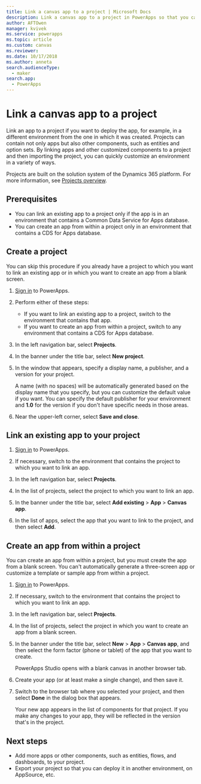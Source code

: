 ```yaml
---
title: Link a canvas app to a project | Microsoft Docs
description: Link a canvas app to a project in PowerApps so that you can deploy the app to another environment
author: AFTOwen
manager: kvivek
ms.service: powerapps
ms.topic: article
ms.custom: canvas
ms.reviewer:
ms.date: 10/17/2018
ms.author: anneta
search.audienceType: 
  - maker
search.app: 
  - PowerApps
---
```

# Link a canvas app to a project

Link an app to a project if you want to deploy the app, for example, in a different environment from the one in which it was created. Projects can contain not only apps but also other components, such as entities and option sets. By linking apps and other customized components to a project and then importing the project, you can quickly customize an environment in a variety of ways.

Projects are built on the solution system of the Dynamics 365 platform. For more information, see [Projects overview](../common-data-service/solutions-overview.md).

## Prerequisites

- You can link an existing app to a project only if the app is in an environment that contains a Common Data Service for Apps database.
- You can create an app from within a project only in an environment that contains a CDS for Apps database.

## Create a project

You can skip this procedure if you already have a project to which you want to link an existing app or in which you want to create an app from a blank screen.

1. [Sign in](https://web.powerapps.com?utm_source=padocs&utm_medium=linkinadoc&utm_campaign=referralsfromdoc) to PowerApps.

1. Perform either of these steps:

    - If you want to link an existing app to a project, switch to the environment that contains that app.
    - If you want to create an app from within a project, switch to any environment that contains a CDS for Apps database.

1. In the left navigation bar, select **Projects**.

1. In the banner under the title bar, select **New project**.

1. In the window that appears, specify a display name, a publisher, and a version for your project.

    A name (with no spaces) will be automatically generated based on the display name that you specify, but you can customize the default value if you want. You can specify the default publisher for your environment and **1.0** for the version if you don't have specific needs in those areas.

1. Near the upper-left corner, select **Save and close**.

## Link an existing app to your project

1. [Sign in](https://web.powerapps.com?utm_source=padocs&utm_medium=linkinadoc&utm_campaign=referralsfromdoc) to PowerApps.

1. If necessary, switch to the environment that contains the project to which you want to link an app.

1. In the left navigation bar, select **Projects**.

1. In the list of projects, select the project to which you want to link an app.

1. In the banner under the title bar, select **Add existing** > **App** > **Canvas app**.

1. In the list of apps, select the app that you want to link to the project, and then select **Add**.

## Create an app from within a project

You can create an app from within a project, but you must create the app from a blank screen. You can't automatically generate a three-screen app or customize a template or sample app from within a project.

1. [Sign in](https://web.powerapps.com?utm_source=padocs&utm_medium=linkinadoc&utm_campaign=referralsfromdoc) to PowerApps.

1. If necessary, switch to the environment that contains the project to which you want to link an app.

1. In the left navigation bar, select **Projects**.

1. In the list of projects, select the project in which you want to create an app from a blank screen.

1. In the banner under the title bar, select **New** > **App** > **Canvas app**, and then select the form factor (phone or tablet) of the app that you want to create.

    PowerApps Studio opens with a blank canvas in another browser tab.

1. Create your app (or at least make a single change), and then save it.

1. Switch to the browser tab where you selected your project, and then select **Done** in the dialog box that appears.

    Your new app appears in the list of components for that project. If you make any changes to your app, they will be reflected in the version that's in the project.

## Next steps

- Add more apps or other components, such as entities, flows, and dashboards, to your project.
- Export your project so that you can deploy it in another environment, on AppSource, etc.